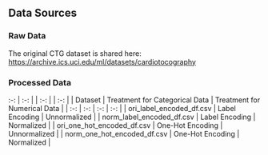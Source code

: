 ## Data Sources

### Raw Data
The original CTG dataset is shared here: https://archive.ics.uci.edu/ml/datasets/cardiotocography

### Processed Data
 :-: | :-: | | :-: | | :-: |
| Dataset |	Treatment for Categorical Data |	Treatment for Numerical Data |
| :-: | :-: | :-: | :-: |
| ori_label_encoded_df.csv	| Label Encoding	| Unnormalized |
| norm_label_encoded_df.csv	| Label Encoding	| Normalized |
| ori_one_hot_encoded_df.csv	| One-Hot Encoding	| Unnormalized |
| norm_one_hot_encoded_df.csv |	One-Hot Encoding	| Normalized |

